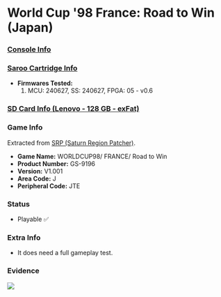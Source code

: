 # World Cup '98 France: Road to Win (Japan)

### [Console Info](../../../../../Info/Consoles/VA13/README.md)

### [Saroo Cartridge Info](../../../../../Info/Cartridges/RetroGameParadiseStore/1.32F/README.md)

- <b>Firmwares Tested:</b>
  1. MCU: 240627, SS: 240627, FPGA: 05 - v0.6

### [SD Card Info (Lenovo - 128 GB - exFat)](../../../../../Info/SdCards/Lenovo/128GB/exfat/README.md)

### Game Info

Extracted from [SRP (Saturn Region Patcher)](https://segaxtreme.net/resources/saturn-region-patcher.81/download).

- <b>Game Name:</b> WORLDCUP98/ FRANCE/ Road to Win
- <b>Product Number:</b> GS-9196
- <b>Version:</b> V1.001
- <b>Area Code:</b> J
- <b>Peripheral Code:</b> JTE

### Status

- Playable :white_check_mark:

### Extra Info

- It does need a full gameplay test.

### Evidence

[![](https://img.youtube.com/vi/UL7Jxsig6Oc/0.jpg)](https://www.youtube.com/watch?v=UL7Jxsig6Oc)
